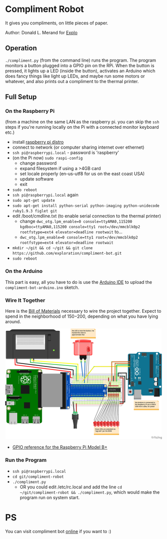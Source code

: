 # Compliment Robot

It gives you compliments, on little pieces of paper.

Author: Donald L. Merand for [Explo](http://www.explo.org/)


## Operation

`./compliment.py` (from the command line) runs the program. The program monitors a button plugged into a GPIO pin on the RPi. When the button is pressed, it lights up a LED (inside the button), activates an Arduino which does fancy things like light up LEDs, and maybe run some motors or whatever, and also prints out a compliment to the thermal printer.


## Full Setup

### On the Raspberry Pi

(from a machine on the same LAN as the raspberry pi. you can skip the `ssh` steps if you're running locally on the Pi with a connected monitor keyboard etc.)

- install [raspberry pi distro](http://learn.adafruit.com/adafruit-raspberry-pi-educational-linux-distro/occidentalis-v0-dot-2)
- connect to network (or computer sharing internet over ethernet)
- `ssh pi@raspberrypi.local` - password is 'raspberry'
- (on the Pi now) `sudo raspi-config`
    - change password
    - expand filesystem if using a >4GB card
    - set locale properly (en-us-utf8 for us on the east coast USA)
    - update software
    - exit
- `sudo reboot`
- `ssh pi@raspberrypi.local` again
- `sudo apt-get update`
- `sudo apt-get install python-serial python-imaging python-unidecode ruby1.9.3 figlet git`
- edit /boot/cmdline.txt (to enable serial connection to the thermal printer)
    - change `dwc_otg.lpm_enable=0 console=ttyAMA0,115200 kgdboc=ttyAMA0,115200 console=tty1 root=/dev/mmcblk0p2 rootfstype=ext4 elevator=deadline rootwait` to...
    - `dwc_otg.lpm_enable=0 console=tty1 root=/dev/mmcblk0p2 rootfstype=ext4 elevator=deadline rootwait`
- `mkdir ~/git && cd ~/git && git clone https://github.com/exploration/compliment-bot.git`
- `sudo reboot`


### On the Arduino

This part is easy, all you have to do is use the [Arduino IDE](http://arduino.cc/en/Main/Software) to upload the `compliment-bot-arduino.ino` sketch.


### Wire It Together

Here is the [Bill of Materials](https://docs.google.com/spreadsheets/d/1Q8_7Lmra2s3A8SbT2oduA7fXXXVdrU4QU93FSB4Z0Tc/edit?usp=sharing) necessary to wire the project together. Expect to spend in the neighborhood of $150-$200, depending on what you have lying around.

![wiring diagram](compliment-bot-wiring.png)

- [GPIO reference for the Raspberry Pi Model B+](https://learn.adafruit.com/introducing-the-raspberry-pi-model-b-plus-plus-differences-vs-model-b/gpio-port)


### Run the Program

- `ssh pi@raspberrypi.local`
- `cd git/compliment-robot`
- `./compliment.py`
  - OR you could edit /etc/rc.local and add the line `cd ~/git/compliment-robot && ./compliment.py`, which would make the program run on system start.



# PS

You can visit compliment bot [online](http://robot.lab.explo.org) if you want to :)
